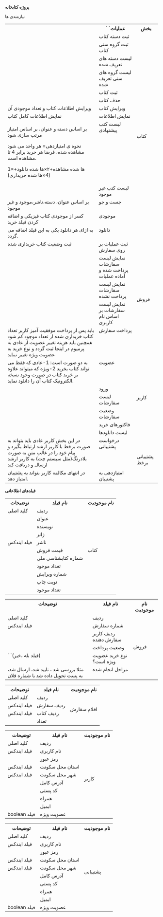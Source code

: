 **پروژه کتابخانه**

نیازمندی ها

<table><tr><th valign="top"></th><th valign="top">`		`عملیات</th><th valign="top">بخش</th></tr>
<tr><td valign="top"></td><td valign="top">ثبت دسته کتاب</td><td rowspan="13">کتاب</td></tr>
<tr><td valign="top"></td><td valign="top">ثبت گروه سنی کتاب</td></tr>
<tr><td valign="top"></td><td valign="top">لیست دسته های تعریف شده</td></tr>
<tr><td valign="top"></td><td valign="top">لیست گروه های سنی تعریف شده</td></tr>
<tr><td valign="top"></td><td valign="top">ثبت کتاب</td></tr>
<tr><td valign="top"></td><td valign="top">حذف کتاب</td></tr>
<tr><td valign="top">ویرایش اطلاعات کتاب و تعداد موجودی آن</td><td valign="top">ویرایش کتاب</td></tr>
<tr><td valign="top">نمایش اطلاعات کامل کتاب </td><td valign="top">نمایش اطلاعات</td></tr>
<tr><td valign="top"><p>بر اساس دسته و عنوان، بر اساس امتیاز مرتب سازی شود</p><p>نحوه ی امتیازدهی= هر واحد می شود مشاهده شده، فرضا هر خرید برابر 4 تا مشاهده است.</p><p>1×ها شده مشاهده+۲‍‍×ها شده دانلود+(4×ها شده خریداری)</p></td><td valign="top">لیست کتب پیشنهادی</td></tr>
<tr><td valign="top"></td><td valign="top">لیست کتب غیر موجود</td></tr>
<tr><td valign="top">بر اساس عنوان، دسته،ناشر،موجود و غیر موجود</td><td valign="top">جست و جو</td></tr>
<tr><td valign="top">کسر از موجودی کتاب فیزیکی و اضافه کردن فیلد خرید</td><td valign="top">موجودی</td></tr>
<tr><td valign="top">به ازای هر دانلود یکی به این فیلد اضافه می گردد.</td><td valign="top">دانلود</td></tr>
<tr><td valign="top">ثبت وضعیت کتاب خریداری شده</td><td valign="top">ثبت عملیات بر روی سفارش</td><td rowspan="5">فروش</td></tr>
<tr><td valign="top"></td><td valign="top">نمایش لیست سفارشات پرداخت شده و آماده عملیات</td></tr>
<tr><td valign="top"></td><td valign="top">نمایش لیست سفارشات پرداخت نشده</td></tr>
<tr><td valign="top"></td><td valign="top">نمایش لیست سفارشات بر اساس نام کاربری</td></tr>
<tr><td valign="top">باید پس از پرداخت موفقیت آمیز کاربر تعداد کتاب خریداری شده از تعداد موجود کم شود همچنین باید هزینه تغییر عضویت از عادی به پرمیوم در اینجا ثبت گردد و نوع خرید به عضویت ویژه تغییر نماید</td><td valign="top">پرداخت سفارش</td></tr>
<tr><td valign="top">به دو صورت است: 1-عادی که فقط می تواند کتاب بخرید 2-ویژه که میتواند علاوه بر خرید کتاب در صورت وجود نسخه الکترونیک کتاب آن را دانلود نماید.</td><td valign="top">عضویت</td><td rowspan="6">کاربر</td></tr>
<tr><td valign="top"></td><td valign="top">ورود</td></tr>
<tr><td valign="top"></td><td valign="top">لیست سفارشات</td></tr>
<tr><td valign="top"></td><td valign="top">وضعیت سفارشات</td></tr>
<tr><td valign="top"></td><td valign="top">فاکتورهای خرید</td></tr>
<tr><td valign="top"></td><td valign="top">لیست دانلودها</td></tr>
<tr><td valign="top">در این بخش کاربر عادی باید بتواند به صورت برخط با کاربر ارشد ارتباط بگیرد و پیام خود را در غالب متن به صورت بلادرنگ(مثل سیستم  چت) به کاربر ارشد ارسال و دریافت کند</td><td valign="top">درخواست پشتیبانی</td><td rowspan="2">پشتیبانی برخط</td></tr>
<tr><td valign="top">در انتهای مکالمه کاربر بتواند به پشتیبان امتیاز دهد.</td><td valign="top">امتیازدهی به پشتیبان</td></tr>
</table>




**فیلدهای اطلاعاتی**

<table><tr><th valign="top">توضیحات</th><th valign="top">نام فیلد</th><th valign="top">نام موجودیت</th></tr>
<tr><td valign="top">کلید اصلی</td><td valign="top">ردیف</td><td rowspan="11">کتاب</td></tr>
<tr><td valign="top"></td><td valign="top">عنوان</td></tr>
<tr><td valign="top"></td><td valign="top">نویسنده</td></tr>
<tr><td valign="top"></td><td valign="top">ژانر</td></tr>
<tr><td valign="top">فیلد ایندکس</td><td valign="top">ناشر</td></tr>
<tr><td valign="top"></td><td valign="top">قیمت فروش</td></tr>
<tr><td valign="top"></td><td valign="top">شماره کتابشناسی ملی</td></tr>
<tr><td valign="top"></td><td valign="top">تعداد موجود</td></tr>
<tr><td valign="top"></td><td valign="top">شماره ویرایش</td></tr>
<tr><td valign="top"></td><td valign="top">نوبت چاپ</td></tr>
<tr><td valign="top"></td><td valign="top">تعداد موجود</td></tr>
</table>

<table><tr><th valign="top">توضیحات</th><th valign="top">نام فیلد</th><th valign="top">نام موجودیت</th></tr>
<tr><td valign="top">کلید اصلی</td><td valign="top">ردیف</td><td rowspan="6">فروش</td></tr>
<tr><td valign="top">فیلد ایندکس</td><td valign="top">شماره سفارش</td></tr>
<tr><td valign="top"></td><td valign="top">ردیف کاربر سفارش دهنده</td></tr>
<tr><td valign="top"></td><td valign="top">وضعیت پرداخت</td></tr>
<tr><td valign="top">` `(فیلد بله ،خیر)</td><td valign="top">نوع خرید عضویت ویژه است؟</td></tr>
<tr><td valign="top">مثلا بررسی شد ، تایید شد، ارسال شد، به پست تحویل داده شد با شماره فلان</td><td valign="top">مراحل انجام شده</td></tr>
</table>

<table><tr><th valign="top">توضیحات</th><th valign="top">نام فیلد</th><th valign="top">نام موجودیت</th></tr>
<tr><td valign="top">کلید اصلی</td><td valign="top">ردیف</td><td rowspan="4">اقلام سفارش</td></tr>
<tr><td valign="top">فیلد ایندکس</td><td valign="top">ردیف سفارش</td></tr>
<tr><td valign="top">فیلد ایندکس</td><td valign="top">ردیف کتاب</td></tr>
<tr><td valign="top"></td><td valign="top">تعداد</td></tr>
</table>

<table><tr><th valign="top">توضیحات</th><th valign="top">نام فیلد</th><th valign="top">نام موجودیت</th></tr>
<tr><td valign="top">کلید اصلی</td><td valign="top">ردیف</td><td rowspan="10">کاربر</td></tr>
<tr><td valign="top">فیلد ایندکس</td><td valign="top">نام کاربری</td></tr>
<tr><td valign="top"></td><td valign="top">رمز عبور</td></tr>
<tr><td valign="top">فیلد ایندکس</td><td valign="top">استان محل سکونت</td></tr>
<tr><td valign="top">فیلد ایندکس</td><td valign="top">شهر محل سکونت</td></tr>
<tr><td valign="top"></td><td valign="top">آدرس کامل</td></tr>
<tr><td valign="top"></td><td valign="top">کد پستی</td></tr>
<tr><td valign="top"></td><td valign="top">همراه</td></tr>
<tr><td valign="top"></td><td valign="top">ابمیل</td></tr>
<tr><td valign="top">boolean فیلد </td><td valign="top">عضویت ویژه</td></tr>
</table>

<table><tr><th valign="top">توضیحات</th><th valign="top">نام فیلد</th><th valign="top">نام موجودیت</th></tr>
<tr><td valign="top">کلید اصلی</td><td valign="top">ردیف</td><td rowspan="10">پشتیبانی</td></tr>
<tr><td valign="top">فیلد ایندکس</td><td valign="top">نام کاربری</td></tr>
<tr><td valign="top"></td><td valign="top">رمز عبور</td></tr>
<tr><td valign="top">فیلد ایندکس</td><td valign="top">استان محل سکونت</td></tr>
<tr><td valign="top">فیلد ایندکس</td><td valign="top">شهر محل سکونت</td></tr>
<tr><td valign="top"></td><td valign="top">آدرس کامل</td></tr>
<tr><td valign="top"></td><td valign="top">کد پستی</td></tr>
<tr><td valign="top"></td><td valign="top">همراه</td></tr>
<tr><td valign="top"></td><td valign="top">ابمیل</td></tr>
<tr><td valign="top">boolean فیلد  </td><td valign="top">عضویت ویژه</td></tr>
</table>


